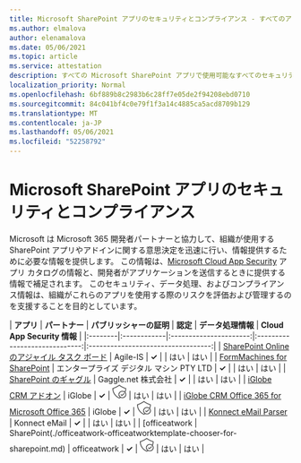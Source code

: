 ```yaml
---
title: Microsoft SharePoint アプリのセキュリティとコンプライアンス - すべてのアプリ
ms.author: elmalova
author: elenamalova
ms.date: 05/06/2021
ms.topic: article
ms.service: attestation
description: すべての Microsoft SharePoint アプリで使用可能なすべてのセキュリティおよびコンプライアンス情報。
localization_priority: Normal
ms.openlocfilehash: 6bf889b8c2983b6c28ff7e05de2f94208ebd0710
ms.sourcegitcommit: 84c041bf4c0e79f1f3a14c4885ca5acd8709b129
ms.translationtype: MT
ms.contentlocale: ja-JP
ms.lasthandoff: 05/06/2021
ms.locfileid: "52258792"
---
```

# <a name="microsoft-sharepoint-app-security-and-compliance"></a>Microsoft SharePoint アプリのセキュリティとコンプライアンス

Microsoft は Microsoft 365 開発者パートナーと協力して、組織が使用する SharePoint アプリやアドインに関する意思決定を迅速に行い、情報提供するために必要な情報を提供します。 この情報は、[Microsoft Cloud App Security](https://www.microsoft.com/en-us/enterprise-mobility-security/cloud-app-security) アプリ カタログの情報と、開発者がアプリケーションを送信するときに提供する情報で補足されます。 このセキュリティ、データ処理、およびコンプライアンス情報は、組織がこれらのアプリを使用する際のリスクを評価および管理するのを支援することを目的としています。

| **アプリ** | **パートナー** | **パブリッシャーの証明** | **認定** | **データ処理情報** | **Cloud App Security 情報** |
|:--------|:------------|:----------------------:|:-----------------------------:|:----------------------------------:|
| [SharePoint Online のアジャイル タスク ボード](./agile-is-task-board-for-sharepoint-online.md) | Agile-IS | **✓** |  | はい | はい |
| [FormMachines for SharePoint](./enterprise-digital-machines-pty-ltd-formmachines-for-sharepoint.md) | エンタープライズ デジタル マシン PTY LTD | **✓** |  | はい | はい |
| [SharePoint のギャグル](./gagglenet-inc-gaggle-for-sharepoint.md) | Gaggle.net 株式会社 | **✓** |  | はい | はい |
| [iGlobe CRM アドオン](./iglobe-crm-add-ons.md) | iGlobe | **✓** | <img alt="Certified application badge" src="../media/certified-badge.png" height="25" width="25" /> | はい | はい |
| [iGlobe CRM Office 365 for Microsoft Office 365](./iglobe-crm-office-365-for-microsoft.md) | iGlobe | **✓** | <img alt="Certified application badge" src="../media/certified-badge.png" height="25" width="25" /> | はい | はい |
| [Konnect eMail Parser](./konnect-email-parser.md) | Konnect eMail | **✓** |  | はい | はい |
| [officeatwork | SharePoint(./officeatwork-officeatworktemplate-chooser-for-sharepoint.md) | officeatwork | **✓** | <img alt="Certified application badge" src="../media/certified-badge.png" height="25" width="25" /> | はい | はい |
